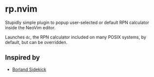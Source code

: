 # rp.nvim

Stupidly simple plugin to popup user-selected or default RPN calculator inside
the NeoVim editor.

Launches `dc`, the RPN calculator included on many POSIX systems, by default,
but can be overridden.

## Inspired by

- [Borland Sidekick](https://en.wikipedia.org/wiki/Borland_Sidekick)
